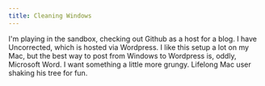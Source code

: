 ```yaml
---
title: Cleaning Windows
---
```


I'm playing in the sandbox, checking out Github as a host for a blog. I have Uncorrected, which is hosted via Wordpress. I like this setup a lot on my Mac, but the best way to post from Windows to Wordpress is, oddly, Microsoft Word. I want something a little more grungy. Lifelong Mac user shaking his tree for fun.


